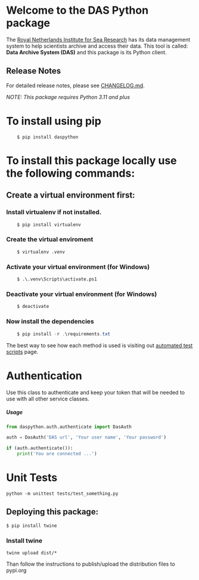 # Welcome to the DAS Python package

The [Royal Netherlands Institute for Sea Research](https://www.nioz.nl) has its data management system to help scientists archive and access their data. This tool is called: **Data Archive System (DAS)** and this package is its Python client.

## Release Notes
For detailed release notes, please see [CHANGELOG.md](CHANGELOG.md).

_*NOTE: This package requires Python 3.11 and plus*_

# To install using pip

```
    $ pip install daspython
```

# To install this package locally use the following commands:

## Create a virtual environment first:

### Install virtualenv if not installed.
```
    $ pip install virtualenv
```

### Create the virtual enviroment
```
    $ virtualenv .venv
```

### Activate your virtual environment (for Windows)
```
    $ .\.venv\Scripts\activate.ps1   
```

### Deactivate your virtual environment (for Windows)
```
    $ deactivate
```


### Now install the dependencies

```powershell
    $ pip install -r .\requirements.txt
```

The best way to see how each method is used is visiting out [automated test scripts](https://git.nioz.nl/ict-projects/das-python/-/tree/master/tests) page.

# Authentication

Use this class to authenticate and keep your token that will be needed to use with all other service classes.

##### Usage

```python
from daspython.auth.authenticate import DasAuth

auth = DasAuth('DAS url', 'Your user name', 'Your password')

if (auth.authenticate()):
    print('You are connected ...')    
```

# Unit Tests

```
python -m unittest tests/test_something.py
```

## Deploying this package:

```
$ pip install twine
```
### Install twine
```
twine upload dist/*
```
Than follow the instructions to publish/upload the distribution files to pypi.org